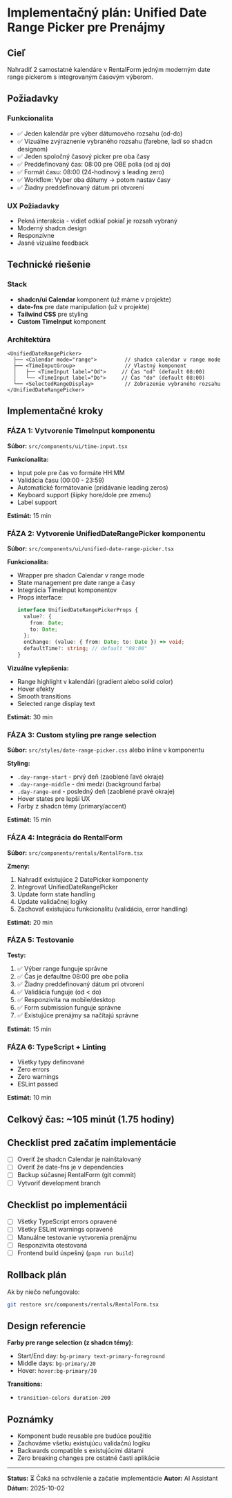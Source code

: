 # Implementačný plán: Unified Date Range Picker pre Prenájmy

## Cieľ
Nahradiť 2 samostatné kalendáre v RentalForm jedným moderným date range pickerom s integrovaným časovým výberom.

## Požiadavky

### Funkcionalita
- ✅ Jeden kalendár pre výber dátumového rozsahu (od-do)
- ✅ Vizuálne zvýraznenie vybraného rozsahu (farebne, ladí so shadcn designom)
- ✅ Jeden spoločný časový picker pre oba časy
- ✅ Preddefinovaný čas: 08:00 pre OBE polia (od aj do)
- ✅ Formát času: 08:00 (24-hodinový s leading zero)
- ✅ Workflow: Vyber oba dátumy → potom nastav časy
- ✅ Žiadny preddefinovaný dátum pri otvorení

### UX Požiadavky
- Pekná interakcia - vidieť odkiaľ pokiaľ je rozsah vybraný
- Moderný shadcn design
- Responzívne
- Jasné vizuálne feedback

## Technické riešenie

### Stack
- **shadcn/ui Calendar** komponent (už máme v projekte)
- **date-fns** pre date manipulation (už v projekte)
- **Tailwind CSS** pre styling
- **Custom TimeInput** komponent

### Architektúra

```
<UnifiedDateRangePicker>
  ├── <Calendar mode="range">         // shadcn calendar v range mode
  ├── <TimeInputGroup>                // Vlastný komponent
  │   ├── <TimeInput label="Od">     // Čas "od" (default 08:00)
  │   └── <TimeInput label="Do">     // Čas "do" (default 08:00)
  └── <SelectedRangeDisplay>          // Zobrazenie vybraného rozsahu
</UnifiedDateRangePicker>
```

## Implementačné kroky

### FÁZA 1: Vytvorenie TimeInput komponentu
**Súbor:** `src/components/ui/time-input.tsx`

**Funkcionalita:**
- Input pole pre čas vo formáte HH:MM
- Validácia času (00:00 - 23:59)
- Automatické formátovanie (pridávanie leading zeros)
- Keyboard support (šípky hore/dole pre zmenu)
- Label support

**Estimát:** 15 min

### FÁZA 2: Vytvorenie UnifiedDateRangePicker komponentu
**Súbor:** `src/components/ui/unified-date-range-picker.tsx`

**Funkcionalita:**
- Wrapper pre shadcn Calendar v range mode
- State management pre date range a časy
- Integrácia TimeInput komponentov
- Props interface:
  ```typescript
  interface UnifiedDateRangePickerProps {
    value?: {
      from: Date;
      to: Date;
    };
    onChange: (value: { from: Date; to: Date }) => void;
    defaultTime?: string; // default "08:00"
  }
  ```

**Vizuálne vylepšenia:**
- Range highlight v kalendári (gradient alebo solid color)
- Hover efekty
- Smooth transitions
- Selected range display text

**Estimát:** 30 min

### FÁZA 3: Custom styling pre range selection
**Súbor:** `src/styles/date-range-picker.css` alebo inline v komponentu

**Styling:**
- `.day-range-start` - prvý deň (zaoblené ľavé okraje)
- `.day-range-middle` - dni medzi (background farba)
- `.day-range-end` - posledný deň (zaoblené pravé okraje)
- Hover states pre lepší UX
- Farby z shadcn témy (primary/accent)

**Estimát:** 15 min

### FÁZA 4: Integrácia do RentalForm
**Súbor:** `src/components/rentals/RentalForm.tsx`

**Zmeny:**
1. Nahradiť existujúce 2 DatePicker komponenty
2. Integrovať UnifiedDateRangePicker
3. Update form state handling
4. Update validačnej logiky
5. Zachovať existujúcu funkcionalitu (validácia, error handling)

**Estimát:** 20 min

### FÁZA 5: Testovanie
**Testy:**
1. ✅ Výber range funguje správne
2. ✅ Čas je defaultne 08:00 pre obe polia
3. ✅ Žiadny preddefinovaný dátum pri otvorení
4. ✅ Validácia funguje (od < do)
5. ✅ Responzivita na mobile/desktop
6. ✅ Form submission funguje správne
7. ✅ Existujúce prenájmy sa načítajú správne

**Estimát:** 15 min

### FÁZA 6: TypeScript + Linting
- Všetky typy definované
- Zero errors
- Zero warnings
- ESLint passed

**Estimát:** 10 min

## Celkový čas: ~105 minút (1.75 hodiny)

## Checklist pred začatím implementácie

- [ ] Overiť že shadcn Calendar je nainštalovaný
- [ ] Overiť že date-fns je v dependencies
- [ ] Backup súčasnej RentalForm (git commit)
- [ ] Vytvoriť development branch

## Checklist po implementácii

- [ ] Všetky TypeScript errors opravené
- [ ] Všetky ESLint warnings opravené
- [ ] Manuálne testovanie vytvorenia prenájmu
- [ ] Responzivita otestovaná
- [ ] Frontend build úspešný (`pnpm run build`)

## Rollback plán

Ak by niečo nefungovalo:
```bash
git restore src/components/rentals/RentalForm.tsx
```

## Design referencie

**Farby pre range selection (z shadcn témy):**
- Start/End day: `bg-primary text-primary-foreground`
- Middle days: `bg-primary/20`
- Hover: `hover:bg-primary/30`

**Transitions:**
- `transition-colors duration-200`

## Poznámky

- Komponent bude reusable pre budúce použitie
- Zachováme všetku existujúcu validačnú logiku
- Backwards compatible s existujúcimi dátami
- Zero breaking changes pre ostatné časti aplikácie

---

**Status:** ⏳ Čaká na schválenie a začatie implementácie
**Autor:** AI Assistant
**Dátum:** 2025-10-02


